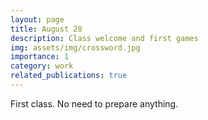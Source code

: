 ```yaml
---
layout: page
title: August 28
description: Class welcome and first games
img: assets/img/crossword.jpg
importance: 1
category: work
related_publications: true
---
```


First class. No need to prepare anything.
